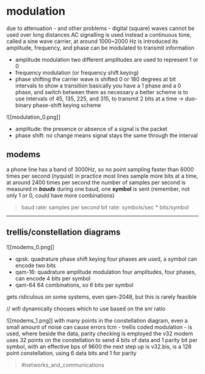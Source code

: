 # modulation
due to attenuation - and other problems - digital (square) waves cannot be used over long distances
AC signalling is used instead
a continuous tone, called a sine wave carrier, at around 1000~2000 Hz is introduced
its amplitude, frequency, and phase can be modulated to transmit information
- amplitude modulation
two different amplitudes are used to represent 1 or 0
- frequency modulation
(or frequency shift keying)
- phase shifting
the carrier wave is shifted 0 or 180 degrees at bit intervals to show a transition
basically you have a 1 phase and a 0 phase, and switch between them as necessary
a better scheme is to use intervals of 45, 135, 225, and 315, to transmit 2 bits at a time
-> duo-binary phase-shift keying scheme

![[modulation_0.png]]
- amplitude: the presence or absence of a signal is the packet
- phase shift: no change means signal stays the same through the interval

## modems
a phone line has a band of 3000Hz, so no point sampling faster than 6000 times per second (nyquist)
in practice most lines sample more bits at a time, at around 2400 times per second
the number of samples per second is measured in ***bauds***
during one baud, one **symbol** is sent (remember, not only 1 or 0, could have more combinations)


> baud rate: samples per second
> bit rate: symbols/sec * bits/symbol

---

## trellis/constellation diagrams
![[modems_0.png]]
- qpsk: quadrature phase shift keying
four phases are used, a symbol can encode two bits
- qam-16: quadrature amplitude modulation
four amplitudes, four phases, can encode 4 bits per symbol
- qam-64
64 combinations, so 6 bits per symbol

gets ridiculous on some systems, even qam-2048, but this is rarely feasible

// wifi dynamically chooses which to use based on the snr ratio

![[modems_1.png]]
with many points in the constellation diagram, even a small amount of noise can cause errors
tcm - trellis coded modulation - is used, where beside the data, parity checking is employed
the v32 modem uses 32 points on the constellation to send 4 bits of data and 1 parity bit per symbol, with an effective bps of 9600
the next step up is v32.bis, is a 128 point constellation, using 6 data bits and 1 for parity

> #networks_and_communications 
